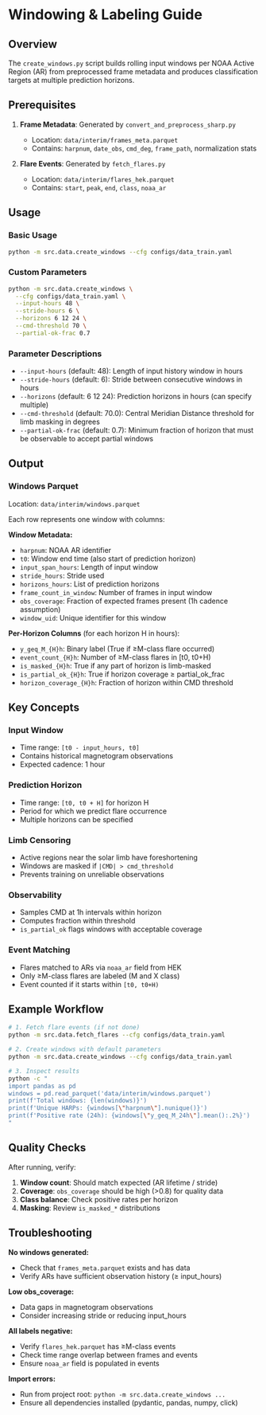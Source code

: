 # Windowing & Labeling Guide

## Overview

The `create_windows.py` script builds rolling input windows per NOAA Active Region (AR) from preprocessed frame metadata and produces classification targets at multiple prediction horizons.

## Prerequisites

1. **Frame Metadata**: Generated by `convert_and_preprocess_sharp.py`
   - Location: `data/interim/frames_meta.parquet`
   - Contains: `harpnum`, `date_obs`, `cmd_deg`, `frame_path`, normalization stats

2. **Flare Events**: Generated by `fetch_flares.py`
   - Location: `data/interim/flares_hek.parquet`
   - Contains: `start`, `peak`, `end`, `class`, `noaa_ar`

## Usage

### Basic Usage

```bash
python -m src.data.create_windows --cfg configs/data_train.yaml
```

### Custom Parameters

```bash
python -m src.data.create_windows \
  --cfg configs/data_train.yaml \
  --input-hours 48 \
  --stride-hours 6 \
  --horizons 6 12 24 \
  --cmd-threshold 70 \
  --partial-ok-frac 0.7
```

### Parameter Descriptions

- `--input-hours` (default: 48): Length of input history window in hours
- `--stride-hours` (default: 6): Stride between consecutive windows in hours
- `--horizons` (default: 6 12 24): Prediction horizons in hours (can specify multiple)
- `--cmd-threshold` (default: 70.0): Central Meridian Distance threshold for limb masking in degrees
- `--partial-ok-frac` (default: 0.7): Minimum fraction of horizon that must be observable to accept partial windows

## Output

### Windows Parquet

Location: `data/interim/windows.parquet`

Each row represents one window with columns:

**Window Metadata:**
- `harpnum`: NOAA AR identifier
- `t0`: Window end time (also start of prediction horizon)
- `input_span_hours`: Length of input window
- `stride_hours`: Stride used
- `horizons_hours`: List of prediction horizons
- `frame_count_in_window`: Number of frames in input window
- `obs_coverage`: Fraction of expected frames present (1h cadence assumption)
- `window_uid`: Unique identifier for this window

**Per-Horizon Columns** (for each horizon H in hours):
- `y_geq_M_{H}h`: Binary label (True if ≥M-class flare occurred)
- `event_count_{H}h`: Number of ≥M-class flares in [t0, t0+H)
- `is_masked_{H}h`: True if any part of horizon is limb-masked
- `is_partial_ok_{H}h`: True if horizon coverage ≥ partial_ok_frac
- `horizon_coverage_{H}h`: Fraction of horizon within CMD threshold

## Key Concepts

### Input Window
- Time range: `[t0 - input_hours, t0]`
- Contains historical magnetogram observations
- Expected cadence: 1 hour

### Prediction Horizon
- Time range: `[t0, t0 + H]` for horizon H
- Period for which we predict flare occurrence
- Multiple horizons can be specified

### Limb Censoring
- Active regions near the solar limb have foreshortening
- Windows are masked if `|CMD| > cmd_threshold`
- Prevents training on unreliable observations

### Observability
- Samples CMD at 1h intervals within horizon
- Computes fraction within threshold
- `is_partial_ok` flags windows with acceptable coverage

### Event Matching
- Flares matched to ARs via `noaa_ar` field from HEK
- Only ≥M-class flares are labeled (M and X class)
- Event counted if it starts within `[t0, t0+H)`

## Example Workflow

```bash
# 1. Fetch flare events (if not done)
python -m src.data.fetch_flares --cfg configs/data_train.yaml

# 2. Create windows with default parameters
python -m src.data.create_windows --cfg configs/data_train.yaml

# 3. Inspect results
python -c "
import pandas as pd
windows = pd.read_parquet('data/interim/windows.parquet')
print(f'Total windows: {len(windows)}')
print(f'Unique HARPs: {windows[\"harpnum\"].nunique()}')
print(f'Positive rate (24h): {windows[\"y_geq_M_24h\"].mean():.2%}')
"
```

## Quality Checks

After running, verify:
1. **Window count**: Should match expected (AR lifetime / stride)
2. **Coverage**: `obs_coverage` should be high (>0.8) for quality data
3. **Class balance**: Check positive rates per horizon
4. **Masking**: Review `is_masked_*` distributions

## Troubleshooting

**No windows generated:**
- Check that `frames_meta.parquet` exists and has data
- Verify ARs have sufficient observation history (≥ input_hours)

**Low obs_coverage:**
- Data gaps in magnetogram observations
- Consider increasing stride or reducing input_hours

**All labels negative:**
- Verify `flares_hek.parquet` has ≥M-class events
- Check time range overlap between frames and events
- Ensure `noaa_ar` field is populated in events

**Import errors:**
- Run from project root: `python -m src.data.create_windows ...`
- Ensure all dependencies installed (pydantic, pandas, numpy, click)


